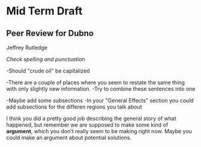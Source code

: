 # Mid Term Draft
## Peer Review for Dubno
Jeffrey Rutledge

_Check spelling and punctuation_

-Should "crude oil" be capitalized

-There are a couple of places where you seem to restate the same thing with only slightly new information.
  -Try to combine these sentences into one

-Maybe add some subsections
  -In your "General Effects" section you could add subsections for the differen regions you talk about


I think you did a pretty good job describing the general story of what happened, but remember we are supposed to make some kind of **argument**, which you don't really seem to be making right now.
Maybe you could make an argument about potential solutions.
